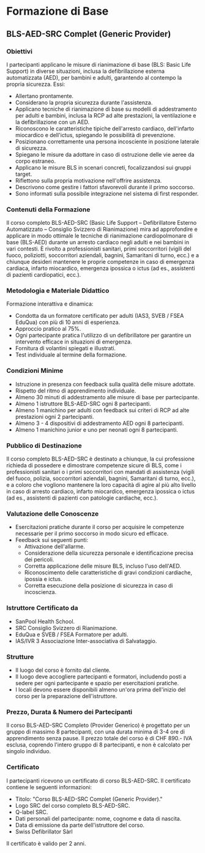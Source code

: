 # Formazione di Base

## BLS-AED-SRC Complet (Generic Provider)

### Obiettivi

I partecipanti applicano le misure di rianimazione di base (BLS: Basic Life Support) in diverse situazioni, inclusa la defibrillazione esterna automatizzata (AED), per bambini e adulti, garantendo al contempo la propria sicurezza. Essi:

- Allertano prontamente.
- Considerano la propria sicurezza durante l'assistenza.
- Applicano tecniche di rianimazione di base su modelli di addestramento per adulti e bambini, inclusa la RCP ad alte prestazioni, la ventilazione e la defibrillazione con un AED.
- Riconoscono le caratteristiche tipiche dell'arresto cardiaco, dell'infarto miocardico e dell'ictus, spiegando le possibilità di prevenzione.
- Posizionano correttamente una persona incosciente in posizione laterale di sicurezza.
- Spiegano le misure da adottare in caso di ostruzione delle vie aeree da corpo estraneo.
- Applicano le misure BLS in scenari concreti, focalizzandosi sui gruppi target.
- Riflettono sulla propria motivazione nell'offrire assistenza.
- Descrivono come gestire i fattori sfavorevoli durante il primo soccorso.
- Sono informati sulla possibile integrazione nel sistema di first responder.

### Contenuti della Formazione

Il corso completo BLS-AED-SRC (Basic Life Support – Defibrillatore Esterno Automatizzato – Consiglio Svizzero di Rianimazione) mira ad approfondire e applicare in modo ottimale le tecniche di rianimazione cardiopolmonare di base (BLS-AED) durante un arresto cardiaco negli adulti e nei bambini in vari contesti. È rivolto a professionisti sanitari, primi soccorritori (vigili del fuoco, poliziotti, soccorritori aziendali, bagnini, Samaritani di turno, ecc.) e a chiunque desideri mantenere le proprie competenze in caso di emergenza cardiaca, infarto miocardico, emergenza ipossica o ictus (ad es., assistenti di pazienti cardiopatici, ecc.).

### Metodologia e Materiale Didattico

Formazione interattiva e dinamica:

- Condotta da un formatore certificato per adulti (IAS3, SVEB / FSEA EduQua) con più di 10 anni di esperienza.
- Approccio pratico al 75%.
- Ogni partecipante pratica l'utilizzo di un defibrillatore per garantire un intervento efficace in situazioni di emergenza.
- Fornitura di volantini spiegati e illustrati.
- Test individuale al termine della formazione.

### Condizioni Minime

- Istruzione in presenza con feedback sulla qualità delle misure adottate.
- Rispetto del ritmo di apprendimento individuale.
- Almeno 30 minuti di addestramento alle misure di base per partecipante.
- Almeno 1 istruttore BLS-AED-SRC ogni 8 partecipanti.
- Almeno 1 manichino per adulti con feedback sui criteri di RCP ad alte prestazioni ogni 2 partecipanti.
- Almeno 3 - 4 dispositivi di addestramento AED ogni 8 partecipanti.
- Almeno 1 manichino junior e uno per neonati ogni 8 partecipanti.

### Pubblico di Destinazione

Il corso completo BLS-AED-SRC è destinato a chiunque, la cui professione richieda di possedere e dimostrare competenze sicure di BLS, come i professionisti sanitari o i primi soccorritori con mandati di assistenza (vigili del fuoco, polizia, soccorritori aziendali, bagnini, Samaritani di turno, ecc.), e a coloro che vogliono mantenere la loro capacità di agire al più alto livello in caso di arresto cardiaco, infarto miocardico, emergenza ipossica o ictus (ad es., assistenti di pazienti con patologie cardiache, ecc.).

### Valutazione delle Conoscenze

- Esercitazioni pratiche durante il corso per acquisire le competenze necessarie per il primo soccorso in modo sicuro ed efficace.
- Feedback sui seguenti punti:
  - Attivazione dell'allarme.
  - Considerazione della sicurezza personale e identificazione precisa dei pericoli.
  - Corretta applicazione delle misure BLS, incluso l'uso dell'AED.
  - Riconoscimento delle caratteristiche di gravi condizioni cardiache, ipossia e ictus.
  - Corretta esecuzione della posizione di sicurezza in caso di incoscienza.

### Istruttore Certificato da

- SanPool Health School.
- SRC Consiglio Svizzero di Rianimazione.
- EduQua e SVEB / FSEA Formatore per adulti.
- IAS/IVR 3 Associazione Inter-associativa di Salvataggio.

### Strutture

- Il luogo del corso è fornito dal cliente.
- Il luogo deve accogliere partecipanti e formatori, includendo posti a sedere per ogni partecipante e spazio per esercitazioni pratiche.
- I locali devono essere disponibili almeno un'ora prima dell'inizio del corso per la preparazione dell'istruttore.

### Prezzo, Durata & Numero dei Partecipanti

Il corso BLS-AED-SRC Completo (Provider Generico) è progettato per un gruppo di massimo 8 partecipanti, con una durata minima di 3-4 ore di apprendimento senza pause. Il prezzo totale del corso è di CHF 890.- IVA esclusa, coprendo l'intero gruppo di 8 partecipanti, e non è calcolato per singolo individuo.

### Certificato

I partecipanti ricevono un certificato di corso BLS-AED-SRC. Il certificato contiene le seguenti informazioni:

- Titolo: "Corso BLS-AED-SRC Complet (Generic Provider)."
- Logo SRC del corso completo BLS-AED-SRC.
- Q-label SRC.
- Dati personali del partecipante: nome, cognome e data di nascita.
- Data di emissione da parte dell'istruttore del corso.
- Swiss Defibrillator Sàrl

Il certificato è valido per 2 anni.
